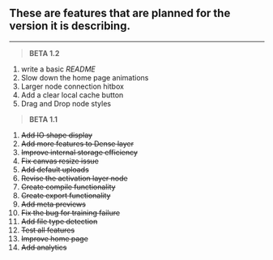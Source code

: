 ## **These are features that are planned for the version it is describing.**

---

> **BETA 1.2**
1.  write a basic *README*
2.  Slow down the home page animations
3.  Larger node connection hitbox
4.  Add a clear local cache button
5.  Drag and Drop node styles

> **BETA 1.1**
1. ~~Add IO shape display~~
2. ~~Add more features to Dense layer~~
3. ~~Improve internal storage efficiency~~
4. ~~Fix canvas resize issue~~
5. ~~Add default uploads~~
6. ~~Revise the activation layer node~~
7. ~~Create compile functionality~~
8. ~~Create export functionality~~
9. ~~Add meta previews~~
10. ~~Fix the bug for training failure~~
11. ~~Add file type detection~~
12. ~~Test all features~~
13. ~~Improve home page~~
14. ~~Add analytics~~